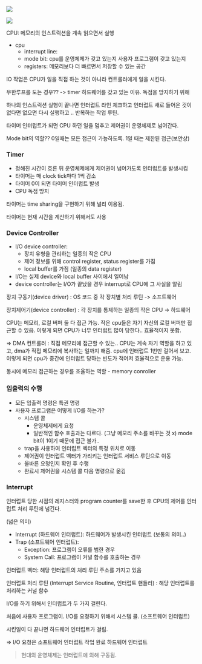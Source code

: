 ![](https://user-images.githubusercontent.com/38287485/52633663-7b83f480-2f08-11e9-87c3-de2a41d6a47a.png)

![](https://user-images.githubusercontent.com/38287485/52633668-7e7ee500-2f08-11e9-8c08-d8bf1fe9e600.png)

CPU: 메모리의 인스트럭션을 계속 읽으면서 실행


- cpu
	- interrupt line: 
	- mode bit: cpu를 운영체제가 갖고 있는지 사용자 프로그램이 갖고 있는지
	- registers: 메모리보다 더 빠르면서 저장할 수 있는 공간



IO 작업은 CPU가 일을 직접 하는 것이 아니라 컨트롤러에게 일을 시킨다. 


무한루프를 도는 경우?? -> timer 하드웨어를 갖고 있는 이유. 독점을 방지하기 위해

하나의 인스트럭션 실행이 끝나면 인터럽트 라인 체크하고 
인터럽트 새로 들어온 것이 없다면 없으면 다시 실행하고 .. 반복하는 작업 루틴. 

타이머 인터럽트가 되면  CPU 하던 일을 멈추고 제어권이 운영체제로 넘어간다.  


Mode bit의 역할?? 0일때는 모든 접근이 가능하도록. 1일 때는 제한된 접근(보안상) 

### Timer

- 정해진 시간이 흐른 뒤 운영체제에게 제어권이 넘어가도록 인터럽트를 발생시킴
- 타이머는 매 clock tick마다 1씩 감소
- 타이머 0이 되면 타이머 인터럽트 발생
- CPU 독점 방지

타이머는 time sharing을 구현하기 위해 널리 이용됨.

타이머는 현재 시간을 계산하기 위해서도 사용


### Device Controller

- I/O device controller: 
	- 장치 유형을 관리하는 일종의 작은 CPU
	- 제어 정보를 위해 control register, status register를 가짐
	- local buffer를 가짐 (일종의 data register)
- I/O는 실제 device와 local buffer 사이에서 일어남
- device controller는 I/O가 끝났을 경우 interrupt로 CPU에 그 사실을 알림


장치 구동기(device driver)
: OS 코드 중 각 장치별 처리 루틴 -> 소프트웨어

장치제어기(device controller)
: 각 장치를 통제하는 일종의 작은 CPU -> 하드웨어


CPU는 메모리, 로컬 버퍼 둘 다 접근 가능.
작은 cpu들은 자기 자신의 로컬 버퍼만 접근할 수 있음. 
이렇게 되면 CPU가 너무 인터럽트 많이 당한다.. 효율적이지 못함.

=> DMA 컨트롤러 : 직접 메모리에 접근할 수 있는.. 
CPU는 계속 자기 역할을 하고 있고, dma가 직접 메모리에 복사하는 일까지 해줌. cpu에 인터럽트 1번만 걸어서 보고. 이렇게 되면 cpu가 중간에 인터럽트 당하는 빈도가 적어저 효율적으로 운용 가능.

동시에 메모리 접근하는 경우를 조율하는 역할 - memory conroller 




### 입출력의 수행

- 모든 입출력 명령은 특권 명령
- 사용자 프로그램은 어떻게 I/O를 하는가?
	- 시스템 콜 
		- 운영체제에게 요청
		- 일반적인 함수 호출과는 다르다. (그냥 메모리 주소를 바꾸는 것 x)
		mode bit이 1이기 때문에 접근 불가..
	- trap을 사용하여 인터럽트 벡터의 특정 위치로 이동
	- 제어권이 인터럽트 벡터가 가리키는 인터럽트 서비스 루틴으로 이동
	- 올바른 요청인지 확인 후 수행
	- 완료시 제어권을 시스템 콜 다음 명령으로 옮김




### Interrupt

인터럽트 당한 시점의 레지스터와 program counter를 save한 후 CPU의 제어를 인터럽트 처리 루틴에 넘긴다. 

(넓은 의미)
- Interrupt (하드웨어 인터럽트): 하드웨어가 발생시킨 인터럽트 (보통의 의미..)
- Trap (소프트웨어 인터럽트): 
	- Exception: 프로그램이 오류를 범한 경우
	- System Call: 프로그램이 커널 함수를 호출하는 경우

인터럽트 벡터: 해당 인터럽트의 처리 루틴 주소를 가지고 있음

인터럽트 처리 루틴 (Interrupt Service Routine, 인터럽트 핸들러)
: 해당 인터럽트를 처리하는 커널 함수



I/O를 하기 위해서 인터럽트가 두 가지 걸린다.

처음에 사용자 프로그램이. I/O를 요청하기 위해서 시스템 콜. (소프트웨어 인터럽트)

시킨일이 다 끝나면 하드웨어 인터럽트가 걸림.  

=> 
I/O 요청은 소프트웨어 인터럽트
작업 완료 하드웨어 인터럽트



> 현대의 운영체제는 인터럽트에 의해 구동됨.





























